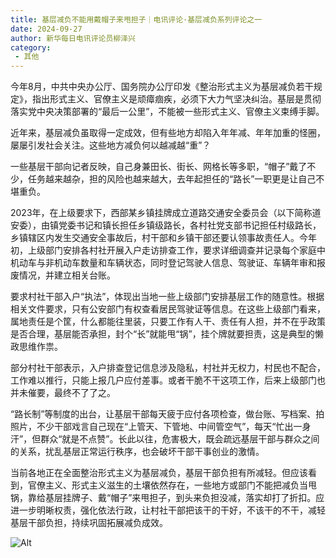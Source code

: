 ```yaml
---
title: 基层减负不能用戴帽子来甩担子｜电讯评论·基层减负系列评论之一
date: 2024-09-27
author: 新华每日电讯评论员柳泽兴
category:
 - 其他
---
```


今年8月，中共中央办公厅、国务院办公厅印发《整治形式主义为基层减负若干规定》，指出形式主义、官僚主义是顽瘴痼疾，必须下大力气坚决纠治。基层是贯彻落实党中央决策部署的“最后一公里”，不能被一些形式主义、官僚主义束缚手脚。

近年来，基层减负虽取得一定成效，但有些地方却陷入年年减、年年加重的怪圈，屡屡引发社会关注。这些地方减负何以越减越“重”？

一些基层干部向记者反映，自己身兼田长、街长、网格长等多职，“帽子”戴了不少，任务越来越杂，担的风险也越来越大，去年起担任的“路长”一职更是让自己不堪重负。

2023年，在上级要求下，西部某乡镇挂牌成立道路交通安全委员会（以下简称道安委），由镇党委书记和镇长担任乡镇级路长，各村社党支部书记担任村级路长，乡镇辖区内发生交通安全事故后，村干部和乡镇干部还要认领事故责任人。今年初，上级部门安排各村社开展入户走访排查工作，要求详细调查并记录每个家庭中机动车与非机动车数量和车辆状态，同时登记驾驶人信息、驾驶证、车辆年审和报废情况，并建立相关台账。

要求村社干部入户“执法”，体现出当地一些上级部门安排基层工作的随意性。根据相关文件要求，只有公安部门有权查看居民驾驶证等信息。在这些上级部门看来，属地责任是个筐，什么都能往里装，只要工作有人干、责任有人担，并不在乎政策是否合理，基层能否承担，封个“长”就能甩“锅”，挂个牌就要担责，这是典型的懒政思维作祟。

部分村社干部表示，入户排查登记信息涉及隐私，村社并无权力，村民也不配合，工作难以推行，只能上报几户应付差事。或者干脆不干这项工作，后来上级部门也并未催要，最终不了了之。

“路长制”等制度的出台，让基层干部每天疲于应付各项检查，做台账、写档案、拍照片，不少干部戏言自己现在“上管天、下管地、中间管空气”，每天“忙出一身汗”，但群众“就是不点赞”。长此以往，危害极大，既会疏远基层干部与群众之间的关系，扰乱基层正常运行秩序，也会破坏干部干事创业的激情。

当前各地正在全面整治形式主义为基层减负，基层干部负担有所减轻。但应该看到，官僚主义、形式主义滋生的土壤依然存在，一些地方或部门不能把减负当甩锅，靠给基层挂牌子、戴“帽子”来甩担子，到头来负担没减，落实却打了折扣。应进一步明晰权责，强化依法行政，让村社干部把该干的干好，不该干的不干，减轻基层干部负担，持续巩固拓展减负成效。

![Alt](https://mmbiz.qpic.cn/sz_mmbiz_jpg/cuQuIn5ib4Jsnqj3ibvHeRyGeJP0fT0ud3InxUYiaJutJzOYpuUib8lRmLVeGwd2ibh6ficC9yDW8unfiaIEo0btNrD3Q/640?wx_fmt=jpeg&from=appmsg&tp=webp&wxfrom=5&wx_lazy=1&wx_co=1)

[^锚点文字]: ...